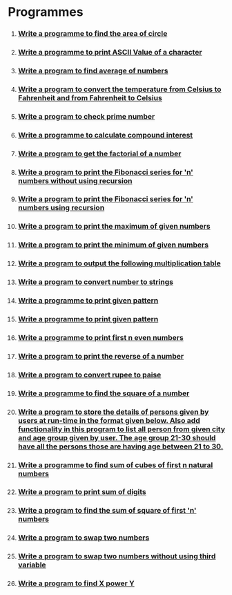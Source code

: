 # Programmes

1. ### [Write a programme to find the area of circle](./area-of-circle/)
2. ### [Write a programme to print ASCII Value of a character](./ascii-value/)
3. ### [Write a program to find average of numbers](./average-of-numbers/)
4. ### [Write a program to convert the temperature from Celsius to Fahrenheit and from Fahrenheit to Celsius](./celsius-to-fahrenheit/)
5. ### [Write a program to check prime number](./check-prime-number/)
6. ### [Write a programme to calculate compound interest](./compound-interest-calculator/)
7. ### [Write a program to get the factorial of a number](./factorial/)
8. ### [Write a program to print the Fibonacci series for 'n' numbers without using recursion](./fibonaci-series-without-using-recursion/)
9. ### [Write a program to print the Fibonacci series for 'n' numbers using recursion](./fibonnaci-series-using-recursion/)
10. ### [Write a program to print the maximum of given numbers](./maximum-of-numbers/)
11. ### [Write a program to print the minimum of given numbers](./minimum-of-numbers/)
12. ### [Write a program to output the following multiplication table](./multiplication-table/)
13. ### [Write a program to convert number to strings](./number-to-string/)
14. ### [Write a programme to print given pattern](./pattern-1/)
15. ### [Write a programme to print given pattern](./pattern-2/)
16. ### [Write a programme to print first n even numbers](print-even-numbers/index.md)
17. ### [Write a program to print the reverse of a number](./reverse-of-a-number/)
18. ### [Write a program to convert rupee to paise](./rupee-to-paise/)
19. ### [Write a programme to find the square of a number](./square-of-number/)
20. ### [Write a program to store the details of persons given by users at run-time in the format given below. Also add functionality in this program to list all person from given city and age group given by user. The age group 21-30 should have all the persons those are having age between 21 to 30.](./store-the-details-of-persons/)
21. ### [Write a programme to find sum of cubes of first n natural numbers](./sum-of-cubes/)
22. ### [Write a program to print sum of digits](./sum-of-digits/)
23. ### [Write a program to find the sum of square of first 'n' numbers](./sum-of-square/)
24. ### [Write a program to swap two numbers](./swap-two-numbers/)
25. ### [Write a program to swap two numbers without using third variable](./swap-two-numbers-without-using-third-varible/)
26. ### [Write a program to find X power Y](x-power-y/index.md)

